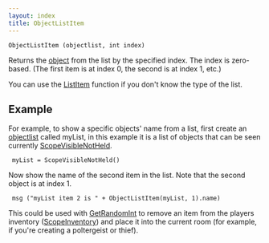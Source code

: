 ```yaml
---
layout: index
title: ObjectListItem
---
```


    ObjectListItem (objectlist, int index)

Returns the [object](../types/object.html) from the list by the specified index. The index is zero-based. (The first item is at index 0, the second is at index 1, etc.)

You can use the [ListItem](listitem.html) function if you don't know the type of the list.

Example
-------

For example, to show a specific objects' name from a list, first create an [objectlist](../types/objectlist.html) called myList, in this example it is a list of objects that can be seen currently [ScopeVisibleNotHeld](../functions/corelibrary/scopevisiblenotheld.html).

     myList = ScopeVisibleNotHeld()

Now show the name of the second item in the list. Note that the second object is at index 1.

     msg ("myList item 2 is " + ObjectListItem(myList, 1).name)

This could be used with [GetRandomInt](getrandomint.html) to remove an item from the players inventory ([ScopeInventory](../functions/corelibrary/scopeinventory.html)) and place it into the current room (for example, if you're creating a poltergeist or thief).
